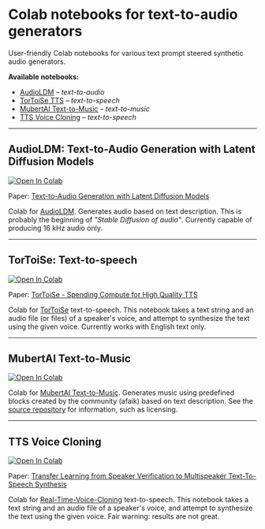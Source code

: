# Colab notebooks for text-to-audio generators

User-friendly Colab notebooks for various text prompt steered synthetic audio generators.

**Available notebooks:**

- [AudioLDM](https://colab.research.google.com/github/olaviinha/NeuralTextToAudio/blob/main/AudioLDM_pub.ipynb) – _text-to-audio_
- [TorToiSe TTS](https://colab.research.google.com/github/olaviinha/NeuralTextToAudio/blob/main/tortoise_tts_pub.ipynb) – _text-to-speech_
- [MubertAI Text-to-Music](https://colab.research.google.com/github/olaviinha/NeuralTextToMusic/blob/main/mubert_txt2music.ipynb) – _text-to-music_
- [TTS Voice Cloning](https://colab.research.google.com/github/olaviinha/NeuralTextToAudio/blob/main/TTS_voice_cloning_pub.ipynb) – _text-to-speech_

---

## AudioLDM: Text-to-Audio Generation with Latent Diffusion Models
[![Open In Colab](https://colab.research.google.com/assets/colab-badge.svg)](https://colab.research.google.com/github/olaviinha/NeuralTextToAudio/blob/main/AudioLDM_pub.ipynb)

Paper: [Text-to-Audio Generation with Latent Diffusion Models](https://arxiv.org/abs/2301.12503)

Colab for [AudioLDM](https://github.com/haoheliu/AudioLDM). Generates audio based on text description. This is probably the beginning of _"Stable Diffusion of audio"_. Currently capable of producing 16 kHz audio only.

---

## TorToiSe: Text-to-speech
[![Open In Colab](https://colab.research.google.com/assets/colab-badge.svg)](https://colab.research.google.com/github/olaviinha/NeuralTextToAudio/blob/main/tortoise_tts_pub.ipynb)

Paper: [TorToiSe - Spending Compute for High Quality TTS](https://docs.google.com/document/d/13O_eyY65i6AkNrN_LdPhpUjGhyTNKYHvDrIvHnHe1GA)

Colab for [TorToiSe](https://github.com/neonbjb/tortoise-tts) text-to-speech. This notebook takes a text string and an audio file (or files) of a speaker's voice, and attempt to synthesize the text using the given voice. Currently works with English text only.

---

## MubertAI Text-to-Music

[![Open In Colab](https://colab.research.google.com/assets/colab-badge.svg)](https://colab.research.google.com/github/olaviinha/NeuralTextToMusic/blob/main/mubert_txt2music.ipynb)

Colab for [MubertAI Text-to-Music](https://github.com/MubertAI/Mubert-Text-to-Music). Generates music using predefined blocks created by the community (afaik) based on text description. See the [source repository](https://github.com/MubertAI/Mubert-Text-to-Music) for information, such as licensing.

---

## TTS Voice Cloning

[![Open In Colab](https://colab.research.google.com/assets/colab-badge.svg)](https://colab.research.google.com/github/olaviinha/NeuralTextToAudio/blob/main/TTS_voice_cloning_pub.ipynb)

Paper: [Transfer Learning from Speaker Verification to Multispeaker Text-To-Speech Synthesis](https://arxiv.org/pdf/1806.04558.pdf)

Colab for [Real-Time-Voice-Cloning](https://github.com/CorentinJ/Real-Time-Voice-Cloning) text-to-speech. This notebook takes a text string and an audio file of a speaker's voice, and attempt to synthesize the text using the given voice. Fair warning: results are not great.
